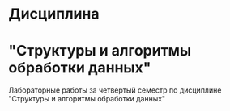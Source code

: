 # Дисциплина 
# "Структуры и алгоритмы обработки данных"
Лабораторные работы за четвертый семестр по дисциплине "Структуры и алгоритмы обработки данных"

